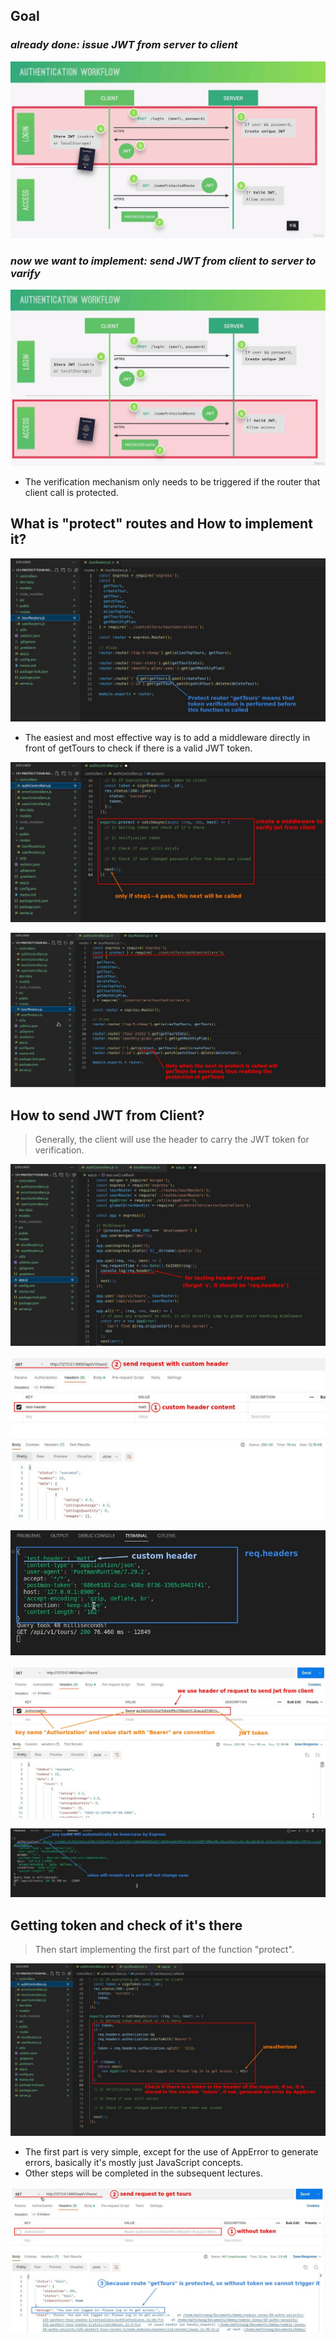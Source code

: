 ## **Goal**

### _already done: issue JWT from server to client_

![Alt already implement: issue JWT](pic/01.jpg)

### _now we want to implement: send JWT from client to server to varify_

![Alt next we will implemenet: varification JWT](pic/02.jpg)

- The verification mechanism only needs to be triggered if the router that client call is protected.

## **What is "protect" routes and How to implement it?**

![Alt what is protect means?](pic/03.jpg)

- The easiest and most effective way is to add a middleware directly in front of getTours to check if there is a valid JWT token.

![Alt build structure of function protect](pic/04.jpg)

![Alt insert middleware protect in front of getTours](pic/05.jpg)

## **How to send JWT from Client?**

> Generally, the client will use the header to carry the JWT token for verification.

![Alt console.log(req.header)](pic/06.jpg)

![Alt send request of custom header content](pic/07.jpg)

![Alt check console](pic/08.jpg)

![Alt send request with JWT token](pic/09.jpg)

![Alt check token on the console](pic/10.jpg)

## **Getting token and check of it's there**

> Then start implementing the first part of the function "protect".

![Alt finish 1) Getting token and check of it's there](pic/11.jpg)

- The first part is very simple, except for the use of AppError to generate errors, basically it's mostly just JavaScript concepts.
- Other steps will be completed in the subsequent lectures.

![Alt send request to get tours without token](pic/12.jpg)
